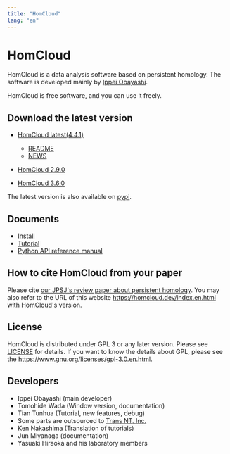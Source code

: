 ```yaml
---
title: "HomCloud"
lang: "en"
---
```


# HomCloud

HomCloud is a data analysis software based on persistent homology.
The software is developed mainly by [Ippei Obayashi](https://i-obayashi.info/).

HomCloud is free software, and you can use it freely.

## <a name="download"> Download the latest version

* [HomCloud latest(4.4.1)](download/homcloud-4.4.1.tar.gz)
  * [README](README.html)
  * [NEWS](NEWS.html)

* [HomCloud 2.9.0](download/homcloud-2.9.0.tar.gz)
* [HomCloud 3.6.0](download/homcloud-3.6.0.tar.gz)

The latest version is also available on [pypi](https://pypi.org/project/homcloud/).

## Documents

* [Install](install-guide/index.en.html)
* [Tutorial](tutorials.en.html)
* [Python API reference manual](python-api/)

## How to cite HomCloud from your paper

Please cite [our JPSJ's review paper about persistent homology](https://doi.org/10.7566/JPSJ.91.091013).
You may also refer to the URL of this website <https://homcloud.dev/index.en.html> with HomCloud's version.


## License

HomCloud is distributed under GPL 3 or any later version.
Please see [LICENSE](download/LICENSE) for details.
If you want to know the details about GPL, please 
see the <https://www.gnu.org/licenses/gpl-3.0.en.html>.

## Developers

* Ippei Obayashi (main developer)
* Tomohide Wada (Window version, documentation)
* Tian Tunhua (Tutorial, new features, debug)
* Some parts are outsourced to [Trans NT, Inc.](http://www.trans-nt.com/)
* Ken Nakashima (Translation of tutorials)
* Jun Miyanaga (documentation)
* Yasuaki Hiraoka and his laboratory members
